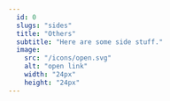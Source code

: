 ```yaml
---
  id: 0
  slugs: "sides"
  title: "Others"
  subtitle: "Here are some side stuff."
  image:
    src: "/icons/open.svg"
    alt: "open link"
    width: "24px"
    height: "24px"
---
```


